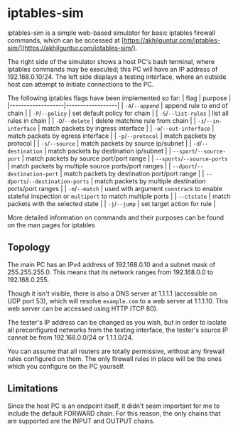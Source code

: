 # iptables-sim

iptables-sim is a simple web-based simulator for basic iptables firewall commands, which can be accessed at [https://akhilguntur.com/iptables-sim/](https://akhilguntur.com/iptables-sim/).

The right side of the simulator shows a host PC's bash terminal, where iptables commands may be executed; this PC will have an IP address of 192.168.0.10/24. The left side displays a testing interface, where an outside host can attempt to initiate connections to the PC.

The following iptables flags have been implemented so far:
| flag              |  purpose         |
|-------------------|------------------|
| `-A`/`--append`   | append rule to end of chain |
| `-P`/`--policy`   | set default policy for chain |
| `-S`/`--list-rules` | list all rules in chain |
| `-D`/`--delete`   | delete matchine rule from chain |
| `-i`/`--in-interface` | match packets by ingress interface |
| `-o`/`--out-interface` | match packets by egress interface | 
| `-p`/`--protocol` | match packets by protocol |
| `-s`/`--source`   | match packets by source ip/subnet |
| `-d`/`--destination` | match packets by destination ip/subnet |
| `--sport`/`--source-port` | match packets by source port/port range |
| `--sports`/`--source-ports` | match packets by multiple source ports/port ranges |
| `--dport`/`--destination-port` | match packets by destination port/port range |
| `--dports`/`--destination-ports` | match packets by multiple destination ports/port ranges |
| `-m`/`--match`    | used with argument `conntrack` to enable stateful inspection or `multiport` to match multiple ports |
| `--ctstate`       | match packets with the selected state |
| `-j`/`--jump`     | set target action for rule |

More detailed information on commands and their purposes can be found on the man pages for iptables

## Topology

The main PC has an IPv4 address of 192.168.0.10 and a subnet mask of 255.255.255.0. This means that its network ranges from 192.168.0.0 to 192.168.0.255.

Though it isn't visible, there is also a DNS server at 1.1.1.1 (accessible on UDP port 53), which will resolve `example.com` to a web server at 1.1.1.10. This web server can be accessed using HTTP (TCP 80).

The tester's IP address can be changed as you wish, but in order to isolate all preconfigured networks from the testing interface, the tester's source IP cannot be from 192.168.0.0/24 or 1.1.1.0/24.

You can assume that all routers are totally permissive, without any firewall rules configured on them. The only firewall rules in place will be the ones which you configure on the PC yourself.

## Limitations

Since the host PC is an endpoint itself, it didn't seem important for me to include the default FORWARD chain. For this reason, the only chains that are supported are the INPUT and OUTPUT chains.
